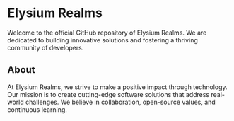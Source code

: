 # Elysium Realms

Welcome to the official GitHub repository of Elysium Realms. We are dedicated to building innovative solutions and fostering a thriving community of developers.

## About

At Elysium Realms, we strive to make a positive impact through technology. Our mission is to create cutting-edge software solutions that address real-world challenges. We believe in collaboration, open-source values, and continuous learning.



